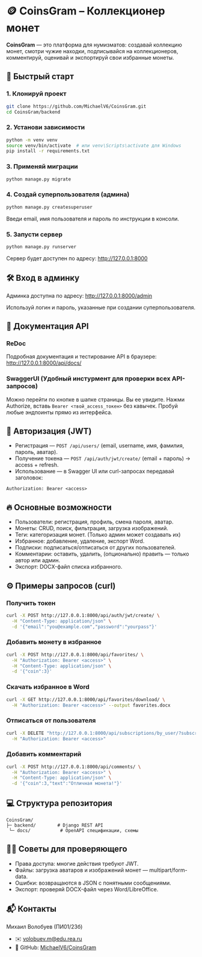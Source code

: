 # 🪙 CoinsGram – Коллекционер монет

**CoinsGram** — это платформа для нумизматов: создавай коллекцию монет, смотри чужие находки, подписывайся на коллекционеров, комментируй, оценивай и экспортируй свои избранные монеты.

## 🚀 Быстрый старт

### 1. Клонируй проект
```bash
git clone https://github.com/MichaelV6/CoinsGram.git
cd CoinsGram/backend
```

### 2. Установи зависимости
```bash
python -m venv venv
source venv/bin/activate  # или venv\Scripts\activate для Windows
pip install -r requirements.txt
```

### 3. Применяй миграции
```bash
python manage.py migrate
```

### 4. Создай суперпользователя (админа)
```bash
python manage.py createsuperuser
```
Введи email, имя пользователя и пароль по инструкции в консоли.

### 5. Запусти сервер
```bash
python manage.py runserver
```
Сервер будет доступен по адресу: http://127.0.0.1:8000

## 🛠 Вход в админку

Админка доступна по адресу:
http://127.0.0.1:8000/admin

Используй логин и пароль, указанные при создании суперпользователя.

## 📖 Документация API

### ReDoc
Подробная документация и тестирование API в браузере:
http://127.0.0.1:8000/api/docs/

### SwaggerUI (Удобный инстурмент для проверки всех API-запросов)
Можно перейти по кнопке в шапке страницы. Вы ее увидите.
Нажми Authorize, вставь `Bearer <твой_access_токен>` без кавычек.
Пробуй любые эндпоинты прямо из интерфейса.

## 🔑 Авторизация (JWT)

- Регистрация — `POST /api/users/` (email, username, имя, фамилия, пароль, аватар).
- Получение токена — `POST /api/auth/jwt/create/` (email + пароль) → access + refresh.
- Использование — в Swagger UI или curl-запросах передавай заголовок:
```
Authorization: Bearer <access>
```

## 🔥 Основные возможности

- Пользователи: регистрация, профиль, смена пароля, аватар.
- Монеты: CRUD, поиск, фильтрация, загрузка изображений.
- Теги: категоризация монет. (Только админ может создавать их)
- Избранное: добавление, удаление, экспорт Word.
- Подписки: подписаться/отписаться от других пользователей.
- Комментарии: оставить, удалить, (опционально) править — только автор или админ.
- Экспорт: DOCX-файл списка избранного.

## ⚙️ Примеры запросов (curl)

### Получить токен
```bash
curl -X POST http://127.0.0.1:8000/api/auth/jwt/create/ \
  -H "Content-Type: application/json" \
  -d '{"email":"you@example.com","password":"yourpass"}'
```

### Добавить монету в избранное
```bash
curl -X POST http://127.0.0.1:8000/api/favorites/ \
  -H "Authorization: Bearer <access>" \
  -H "Content-Type: application/json" \
  -d '{"coin":3}'
```

### Скачать избранное в Word
```bash
curl -X GET http://127.0.0.1:8000/api/favorites/download/ \
  -H "Authorization: Bearer <access>" --output favorites.docx
```

### Отписаться от пользователя
```bash
curl -X DELETE "http://127.0.0.1:8000/api/subscriptions/by_user/?subscribed_to=5" \
  -H "Authorization: Bearer <access>"
```

### Добавить комментарий
```bash
curl -X POST http://127.0.0.1:8000/api/comments/ \
  -H "Authorization: Bearer <access>" \
  -H "Content-Type: application/json" \
  -d '{"coin":3,"text":"Отличная монета!"}'
```

## 💻 Структура репозитория
```
CoinsGram/
├─ backend/        # Django REST API
 └─ docs/           # OpenAPI спецификации, схемы
```

## 👨‍💻 Советы для проверяющего

- Права доступа: многие действия требуют JWT.
- Файлы: загрузка аватаров и изображений монет — multipart/form-data.
- Ошибки: возвращаются в JSON с понятными сообщениями.
- Экспорт: проверяй DOCX-файл через Word/LibreOffice.

## 📬 Контакты

Михаил Волобуев (ПИ01/23б)
- ✉️ volobuev.m@edu.rea.ru
- 🔗 GitHub: [MichaelV6/CoinsGram](https://github.com/MichaelV6/CoinsGram)
